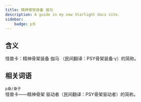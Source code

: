 ```yaml
---
title: 精神骨架装备 伽马
description: A guide in my new Starlight docs site.
sidebar:
    badge: p头
---
```


## 含义

怪兽卡：精神骨架装备 伽马 （民间翻译：PSY骨架装备·γ）的简称。

## 相关词语

`p身/身子`  
怪兽卡——精神骨架 驱动者（民间翻译：PSY骨架驱动者）的简称。

